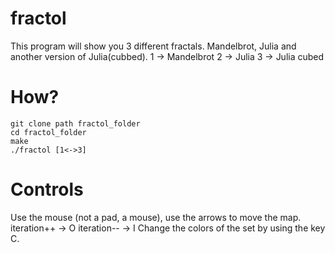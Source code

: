 # fractol
This program will show you 3 different fractals. Mandelbrot, Julia and another version of Julia(cubbed).
1 -> Mandelbrot
2 -> Julia
3 -> Julia cubed

# How?
```
git clone path fractol_folder
cd fractol_folder
make
./fractol [1<->3] 
```
# Controls
Use the mouse (not a pad, a mouse), use the arrows to move the map.
iteration++ -> O
iteration-- -> I
Change the colors of the set by using the key C.
